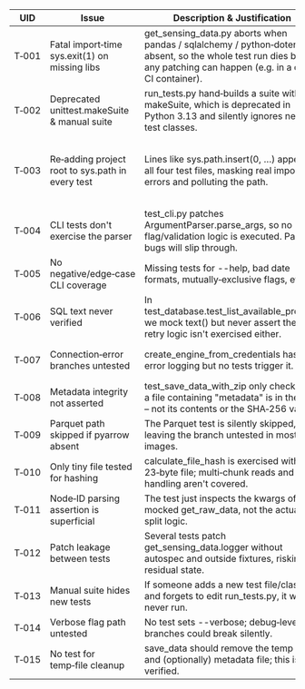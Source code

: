 | UID | Issue | Description & Justification | Specific fix | Done? | Comments |
|-----|-------|---------------------------|-------------|-------|----------|
| T‑001 | Fatal import‑time sys.exit(1) on missing libs | get_sensing_data.py aborts when pandas / sqlalchemy / python‑dotenv are absent, so the whole test run dies before any patching can happen (e.g. in a clean CI container). | get_sensing_data.py → 19‑27 ‑ Replace the print + sys.exit(1) block with raise ImportError or move the heavy imports inside main(). | | |
| T‑002 | Deprecated unittest.makeSuite & manual suite | run_tests.py hand‑builds a suite with makeSuite, which is deprecated in Python 3.13 and silently ignores new test classes. | run_tests.py → 22‑25 ‑ Replace with unittest.defaultTestLoader.discover(start_dir=os.path.dirname(__file__)) or delete the file and rely on python -m unittest discover/pytest. | | |
| T‑003 | Re‑adding project root to sys.path in every test | Lines like sys.path.insert(0, …) appear in all four test files, masking real import errors and polluting the path. | Remove these lines:<br>• test_cli.py → 11‑13<br>• test_credentials.py → 11‑13<br>• test_database.py → 10‑12<br>• test_file_operations.py → 13‑15<br>Package the code or run tests from repo root instead. | | |
| T‑004 | CLI tests don't exercise the parser | test_cli.py patches ArgumentParser.parse_args, so no flag/validation logic is executed. Parser bugs will slip through. | Rewrite tests at test_cli.py → 18‑63, 65‑110, 112‑144 to call:<br>parser = get_sensing_data.build_parser() (or expose one) and parser.parse_args([...]) or run subprocess.run(['python', 'get_sensing_data.py', …]) in an integration test. | | |
| T‑005 | No negative/edge‑case CLI coverage | Missing tests for --help, bad date formats, mutually‑exclusive flags, etc. | Add new test functions below test_cli.py → 146 covering: invalid date, missing required arg and --help exit code. | | |
| T‑006 | SQL text never verified | In test_database.test_list_available_projects we mock text() but never assert the SQL; retry logic isn't exercised either. | • test_database.py → 55‑66 ‑ Assert mock_text.assert_called_once_with(expected_sql).<br>• Add a parametric test after line 75 that raises OperationalError twice to hit the back‑off branch. | | |
| T‑007 | Connection‑error branches untested | create_engine_from_credentials has rich error logging but no tests trigger it. | Add new tests after test_database.py → 44 that raise sqlalchemy.exc.OperationalError / ProgrammingError via patch('get_sensing_data.create_engine'). | | |
| T‑008 | Metadata integrity not asserted | test_save_data_with_zip only checks that a file containing "metadata" is in the zip – not its contents or the SHA‑256 value. | test_file_operations.py → 141‑146 ‑ Open the metadata member inside the zip, read the hash line, recompute the hash and assert equality. | | |
| T‑009 | Parquet path skipped if pyarrow absent | The Parquet test is silently skipped, leaving the branch untested in most CI images. | test_file_operations.py → 95‑121 ‑ Use patch.dict('sys.modules', {'pyarrow': MagicMock()}) to stub pyarrow so the test always runs. | | |
| T‑010 | Only tiny file tested for hashing | calculate_file_hash is exercised with a 23‑byte file; multi‑chunk reads and error handling aren't covered. | Add new cases after test_file_operations.py → 69:<br>• 5 MB temp file to hit multiple read iterations.<br>• Non‑existent path expecting FileNotFoundError. | | |
| T‑011 | Node‑ID parsing assertion is superficial | The test just inspects the kwargs of a mocked get_raw_data, not the actual CLI split logic. | test_cli.py → 112‑144 ‑ Stop patching get_raw_data, invoke CLI with --node-id node1,node2, and assert that logger.info shows the split list or that the real function receives the list. | | |
| T‑012 | Patch leakage between tests | Several tests patch get_sensing_data.logger without autospec and outside fixtures, risking residual state. | Convert logger patches to @patch('get_sensing_data.logger', autospec=True) inside class‑level setUp/tearDown blocks (e.g. test_cli.py → 37‑43, test_file_operations.py → 71). | | |
| T‑013 | Manual suite hides new tests | If someone adds a new test file/class and forgets to edit run_tests.py, it will never run. | Same fix as T‑002 (delete or auto‑discover). | | |
| T‑014 | Verbose flag path untested | No test sets --verbose; debug‑level branches could break silently. | Add a test after test_cli.py → 146 that calls CLI with --verbose and asserts logger.setLevel got DEBUG. | | |
| T‑015 | No test for temp‑file cleanup | save_data should remove the temp file and (optionally) metadata file; this isn't verified. | Extend test_file_operations.py → 75‑88 and 141‑146 to assert not os.path.exists(temp_file) and (when zipped) metadata file removal. | | |